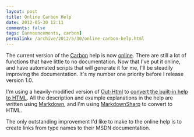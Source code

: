 ```yaml
---
layout: post
title: Online Carbon Help
date: 2012-05-30 12:11
comments: false
tags: [announcements, carbon]
permalink: /archive/2012/5/30/online-carbon-help.html
---
```


The current version of the [Carbon](http://get-carbon.org) help is now [online](http://get-carbon.org/help/).  There are still a lot of functions that have little to no documentation.  Now that I've put it online, and have automated scripts that will generate it for me, I'll be steadily improving the documentation.  It's my number one priority before I release version 1.0.

I'm using a heavily-modified version of [Out-Html](http://poshcode.org/587) to [convert the built-in help to HTML](https://bitbucket.org/splatteredbits/carbon/src/tip/Out-Html.ps1).  All the description and example explanations in the help are written using [Markdown](http://daringfireball.net/projects/markdown), and I'm using [MarkdownSharp](http://code.google.com/p/markdownsharp/) to convert to HTML.

The only outstanding improvement I'd like to make to the online help is to create links from type names to their MSDN documentation.